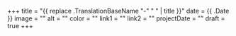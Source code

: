 +++ title = "{{ replace .TranslationBaseName "-" " " | title }}" date = {{ .Date }} image = "" alt = "" color = "" link1 = "" link2 = "" projectDate = "" draft = true +++